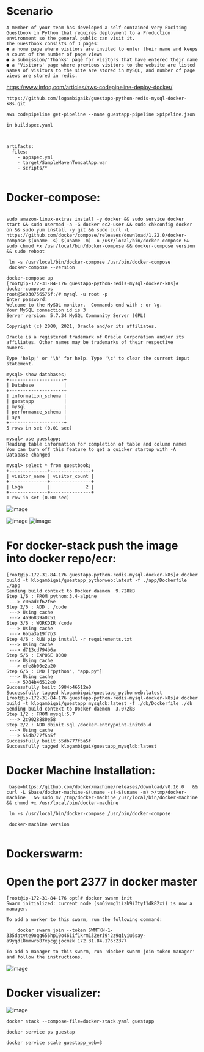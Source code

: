 # Scenario
```
A member of your team has developed a self-contained Very Exciting Guestbook in Python that requires deployment to a Production environment so the general public can visit it.
The Guestbook consists of 3 pages:
● a home page where visitors are invited to enter their name and keeps a count of the number of page views
● a submission/'Thanks' page for visitors that have entered their name
● a 'Visitors' page where previous visitors to the website are listed
Names of visitors to the site are stored in MySQL, and number of page views are stored in redis.

```


https://www.infoq.com/articles/aws-codepipeline-deploy-docker/


```
https://github.com/logambigaik/guestapp-python-redis-mysql-docker-k8s.git

aws codepipeline get-pipeline --name guestapp-pipeline >pipeline.json

in buildspec.yaml



artifacts:
  files:
    - appspec.yml
    - target/SampleMavenTomcatApp.war
    - scripts/*
    
 ```

# Docker-compose:

```

sudo amazon-linux-extras install -y docker && sudo service docker start && sudo usermod -a -G docker ec2-user && sudo chkconfig docker on && sudo yum install -y git && sudo curl -L https://github.com/docker/compose/releases/download/1.22.0/docker-compose-$(uname -s)-$(uname -m) -o /usr/local/bin/docker-compose && sudo chmod +x /usr/local/bin/docker-compose && docker-compose version && sudo reboot

 ln -s /usr/local/bin/docker-compose /usr/bin/docker-compose
 docker-compose --version
```

```
docker-compose up
[root@ip-172-31-84-176 guestapp-python-redis-mysql-docker-k8s]# docker-compose ps
root@5e030756576f:/# mysql -u root -p
Enter password:
Welcome to the MySQL monitor.  Commands end with ; or \g.
Your MySQL connection id is 3
Server version: 5.7.34 MySQL Community Server (GPL)

Copyright (c) 2000, 2021, Oracle and/or its affiliates.

Oracle is a registered trademark of Oracle Corporation and/or its
affiliates. Other names may be trademarks of their respective
owners.

Type 'help;' or '\h' for help. Type '\c' to clear the current input statement.

mysql> show databases;
+--------------------+
| Database           |
+--------------------+
| information_schema |
| guestapp           |
| mysql              |
| performance_schema |
| sys                |
+--------------------+
5 rows in set (0.01 sec)

mysql> use guestapp;
Reading table information for completion of table and column names
You can turn off this feature to get a quicker startup with -A
Database changed

mysql> select * from guestbook;
+--------------+---------------+
| visitor_name | visitor_count |
+--------------+---------------+
| Loga         |             2 |
+--------------+---------------+
1 row in set (0.00 sec)

```
![image](https://user-images.githubusercontent.com/54719289/120852752-88fa9800-c572-11eb-9ee4-a3a1107cddd9.png)

![image](https://user-images.githubusercontent.com/54719289/120852919-ce1eca00-c572-11eb-9021-201aa75b498c.png)
![image](https://user-images.githubusercontent.com/54719289/120852949-dc6ce600-c572-11eb-86e9-12b51060779f.png)


# For docker-stack push the image into docker repo/ecr:

```
[root@ip-172-31-84-176 guestapp-python-redis-mysql-docker-k8s]# docker build -t klogambigai/guestapp_pythonweb:latest -f ./app/Dockerfile ./app
Sending build context to Docker daemon  9.728kB
Step 1/6 : FROM python:3.4-alpine
 ---> c06adcf62f6e
Step 2/6 : ADD . /code
 ---> Using cache
 ---> 4696839a0c51
Step 3/6 : WORKDIR /code
 ---> Using cache
 ---> 6bba3a19f7b3
Step 4/6 : RUN pip install -r requirements.txt
 ---> Using cache
 ---> d713cd794b6a
Step 5/6 : EXPOSE 8000
 ---> Using cache
 ---> efe8b00e2a20
Step 6/6 : CMD ["python", "app.py"]
 ---> Using cache
 ---> 5984b46512e0
Successfully built 5984b46512e0
Successfully tagged klogambigai/guestapp_pythonweb:latest
[root@ip-172-31-84-176 guestapp-python-redis-mysql-docker-k8s]# docker build -t klogambigai/guestapp_mysqldb:latest -f ./db/Dockerfile ./db
Sending build context to Docker daemon  3.072kB
Step 1/2 : FROM mysql:5.7
 ---> 2c9028880e58
Step 2/2 : ADD dbinit.sql /docker-entrypoint-initdb.d
 ---> Using cache
 ---> 55db777f5a5f
Successfully built 55db777f5a5f
Successfully tagged klogambigai/guestapp_mysqldb:latest

```


# Docker Machine Installation:

```
 base=https://github.com/docker/machine/releases/download/v0.16.0   && curl -L $base/docker-machine-$(uname -s)-$(uname -m) >/tmp/docker-machine   && sudo mv /tmp/docker-machine /usr/local/bin/docker-machine   && chmod +x /usr/local/bin/docker-machine

 ln -s /usr/local/bin/docker-compose /usr/bin/docker-compose
 
 docker-machine version
 
```

# Dockerswarm:

# Open the port 2377 in docker master

```
[root@ip-172-31-84-176 opt]# docker swarm init
Swarm initialized: current node (sm6ivmg1iizh9i3tyf1dk82xi) is now a manager.

To add a worker to this swarm, run the following command:

    docker swarm join --token SWMTKN-1-335datyte9oqg656hp10o461if1krm132eri9j2z9qiyiu6say-a9yqdl8mmwro87xpcgjjocmzk 172.31.84.176:2377

To add a manager to this swarm, run 'docker swarm join-token manager' and follow the instructions.

```
![image](https://user-images.githubusercontent.com/54719289/120864464-2ad6b080-c584-11eb-8748-2dff9ae7182f.png)



# Docker visualizer:

![image](https://user-images.githubusercontent.com/54719289/120867457-de8e6f00-c589-11eb-94b3-b12a9861d18b.png)

```
docker stack --compose-file=docker-stack.yaml guestapp

docker service ps guestap

docker service scale guestapp_web=3
```
